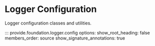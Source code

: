 # Logger Configuration

Logger configuration classes and utilities.

::: provide.foundation.logger.config
    options:
      show_root_heading: false
      members_order: source
      show_signature_annotations: true